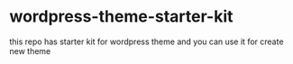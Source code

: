 # wordpress-theme-starter-kit
this repo has starter kit for wordpress theme and you can use it for create new theme
